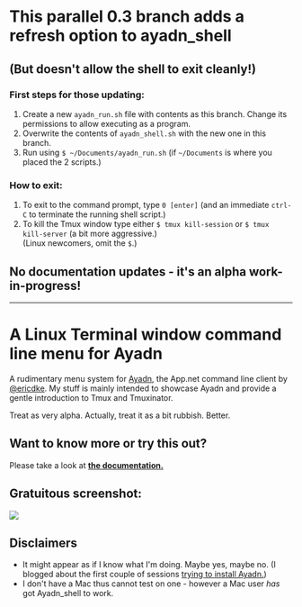 # This parallel 0.3 branch adds a refresh option to ayadn_shell

## (But doesn't allow the shell to exit cleanly!)

### First steps for those updating:

1. Create a new `ayadn_run.sh` file with contents as this branch. Change its permissions to allow executing as a program.
2. Overwrite the contents of `ayadn_shell.sh` with the new one in this branch.
3. Run using `$ ~/Documents/ayadn_run.sh` (if `~/Documents` is where you placed the 2 scripts.)

### How to exit:

1. To exit to the command prompt, type `0 [enter]` (and an immediate `ctrl-C` to terminate the running shell script.)
2. To kill the Tmux window type either `$ tmux kill-session` or `$ tmux kill-server` (a bit more aggressive.)   
  (Linux newcomers, omit the `$`.)

## No documentation updates - it's an alpha work-in-progress!

----

# A Linux Terminal window command line menu for Ayadn

A rudimentary menu system for [Ayadn](https://github.com/ericdke/na), the App.net command line client by [@ericdke](https://github.com/ericdke). My stuff is mainly intended to showcase Ayadn and provide a gentle introduction to Tmux and Tmuxinator.

Treat as very alpha. Actually, treat it as a bit rubbish. Better.

## Want to know more or try this out?

Please take a look at **[the documentation.](/docs/00-index.md)**

## Gratuitous screenshot:

![](http://bt3.com/images/f/fc/Ayadn_shell.png)

## Disclaimers

* It might appear as if I know what I'm doing. Maybe yes, maybe no. (I blogged about the first couple of sessions [trying to install Ayadn.](http://bazbt3.re-app.net/2014/10/23/command-line/))
* I don't have a Mac thus cannot test on one - however a Mac user *has* got Ayadn_shell to work.
